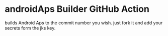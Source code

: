 # androidAps Builder GitHub Action

builds Android Aps to the commit number you wish.
just fork it and add your secrets form the jks key.
